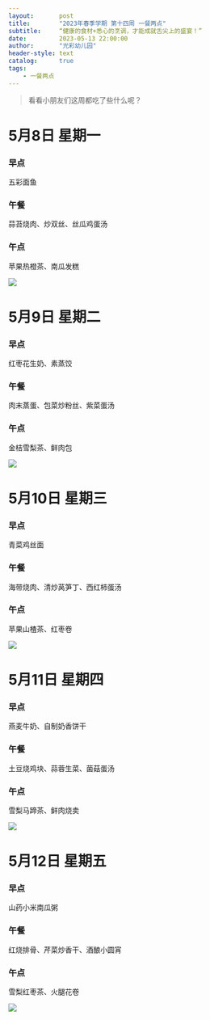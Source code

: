 ```yaml
---
layout:       post
title:        "2023年春季学期 第十四周 一餐两点"
subtitle:     “健康的食材+悉心的烹调，才能成就舌尖上的盛宴！”
date:         2023-05-13 22:00:00
author:       "光彩幼儿园"
header-style: text
catalog:      true
tags:
    - 一餐两点
---
```


>   看看小朋友们这周都吃了些什么呢？

# 5月8日 星期一

### 早点

五彩面鱼

### 午餐

蒜苔烧肉、炒双丝、丝瓜鸡蛋汤

### 午点

苹果热橙茶、南瓜发糕

![](/img/in-post/meals/dae174b07fd80ceff3330b307ce6c96d.jpeg)

# 5月9日 星期二

### 早点

红枣花生奶、素蒸饺

### 午餐

肉末蒸蛋、包菜炒粉丝、紫菜蛋汤

### 午点

金桔雪梨茶、鲜肉包

![](/img/in-post/meals/5d21b52d3cf94b1eff2b1b2fb7efe1f9.jpeg)

# 5月10日 星期三

### 早点

青菜鸡丝面

### 午餐

海带烧肉、清炒莴笋丁、西红柿蛋汤

### 午点

苹果山楂茶、红枣卷

![](/img/in-post/meals/1341bc3f8d9dfb6ef5cd7fc2b66f4d5d.jpeg)

# 5月11日 星期四

### 早点

燕麦牛奶、自制奶香饼干

### 午餐

土豆烧鸡块、蒜蓉生菜、菌菇蛋汤

### 午点

雪梨马蹄茶、鲜肉烧卖

![](/img/in-post/meals/3f22b43cc8a7964ed23501e33af7d80f.jpeg)

# 5月12日 星期五

### 早点

山药小米南瓜粥

### 午餐

红烧排骨、芹菜炒香干、酒酿小圆宵

### 午点

雪梨红枣茶、火腿花卷

![](/img/in-post/meals/fbcabc9bc672a7175c8795760e5f8fc4.jpeg)
